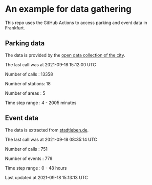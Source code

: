 # An example for data gathering

This repo uses the GitHub Actions to access parking and event data in Frankfurt.

## Parking data
The data is provided by the [open data collection of the city](https://www.offenedaten.frankfurt.de/).

The last call was at 2021-09-18 15:12:00 UTC

Number of calls   : 13358

Number of stations:    18

Number of areas   :     5

Time step range   :     4 -  2005 minutes


## Event data
The data is extracted from [stadtleben.de](https://stadtleben.de/frankfurt/).

The last call was at 2021-09-18 08:35:14 UTC

Number of calls   : 751

Number of events  : 776

Time step range   :   0 -  48 hours


Last updated at 2021-09-18 15:13:13 UTC
